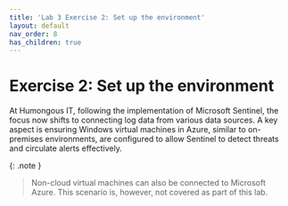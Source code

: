 ```yaml
---
title: 'Lab 3 Exercise 2: Set up the environment'
layout: default
nav_order: 8
has_children: true
---
```


# Exercise 2: Set up the environment

At Humongous IT, following the implementation of Microsoft Sentinel, the focus now shifts to connecting log data from various data sources. A key aspect is ensuring Windows virtual machines in Azure, similar to on-premises environments, are configured to allow Sentinel to detect threats and circulate alerts effectively.

{: .note }
> Non-cloud virtual machines can also be connected to Microsoft Azure. This scenario is, however, not covered as part of this lab.
